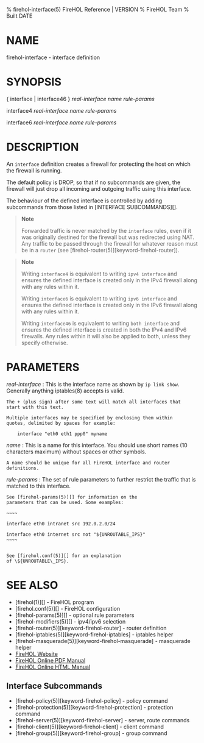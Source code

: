 % firehol-interface(5) FireHOL Reference | VERSION
% FireHOL Team
% Built DATE

# NAME

firehol-interface - interface definition

# SYNOPSIS

{ interface | interface46 } *real-interface* *name* *rule-params*

interface4 *real-interface* *name* *rule-params*

interface6 *real-interface* *name* *rule-params*

<!--
extra-manpage: firehol-interface46.5
extra-manpage: firehol-interface4.5
extra-manpage: firehol-interface6.5
  -->

# DESCRIPTION


An `interface` definition creates a firewall for protecting the host on
which the firewall is running.

The default policy is DROP, so that if no subcommands are given, the
firewall will just drop all incoming and outgoing traffic using this
interface.

The behaviour of the defined interface is controlled by adding subcommands
from those listed in [INTERFACE SUBCOMMANDS][].

> **Note**
>
> Forwarded traffic is never matched by the `interface` rules, even if
> it was originally destined for the firewall but was redirected using
> NAT. Any traffic to be passed through the firewall for whatever reason
> must be in a `router` (see [firehol-router(5)][keyword-firehol-router]).

> **Note**
>
> Writing `interface4` is equivalent to writing `ipv4 interface` and
> ensures the defined interface is created only in the IPv4 firewall
> along with any rules within it.
>
> Writing `interface6` is equivalent to writing `ipv6 interface` and
> ensures the defined interface is created only in the IPv6 firewall
> along with any rules within it.
>
> Writing `interface46` is equivalent to writing `both interface` and
> ensures the defined interface is created in both the IPv4 and IPv6
> firewalls. Any rules within it will also be applied to both, unless
> they specify otherwise.

# PARAMETERS

*real-interface*
:   This is the interface name as shown by `ip link show`. Generally
    anything iptables(8) accepts is valid.

    The + (plus sign) after some text will match all interfaces that
    start with this text.

    Multiple interfaces may be specified by enclosing them within
    quotes, delimited by spaces for example:

        interface "eth0 eth1 ppp0" myname
                  

*name*
:   This is a name for this interface. You should use short names (10
    characters maximum) without spaces or other symbols.

    A name should be unique for all FireHOL interface and router
    definitions.

*rule-params*
:   The set of rule parameters to further restrict the traffic that is
    matched to this interface.

    See [firehol-params(5)][] for information on the
    parameters that can be used. Some examples:

    ~~~~

    interface eth0 intranet src 192.0.2.0/24

    interface eth0 internet src not "${UNROUTABLE_IPS}"
    ~~~~
                  

    See [firehol.conf(5)][] for an explanation
    of \${UNROUTABLE\_IPS}.

# SEE ALSO

* [firehol(1)][] - FireHOL program
* [firehol.conf(5)][] - FireHOL configuration
* [firehol-params(5)][] - optional rule parameters
* [firehol-modifiers(5)][] - ipv4/ipv6 selection
* [firehol-router(5)][keyword-firehol-router] - router definition
* [firehol-iptables(5)][keyword-firehol-iptables] - iptables helper
* [firehol-masquerade(5)][keyword-firehol-masquerade] - masquerade helper
* [FireHOL Website](http://firehol.org/)
* [FireHOL Online PDF Manual](http://firehol.org/firehol-manual.pdf)
* [FireHOL Online HTML Manual](http://firehol.org/manual)

## Interface Subcommands

* [firehol-policy(5)][keyword-firehol-policy] - policy command
* [firehol-protection(5)][keyword-firehol-protection] - protection command
* [firehol-server(5)][keyword-firehol-server] - server, route commands
* [firehol-client(5)][keyword-firehol-client] - client command
* [firehol-group(5)][keyword-firehol-group] - group command
